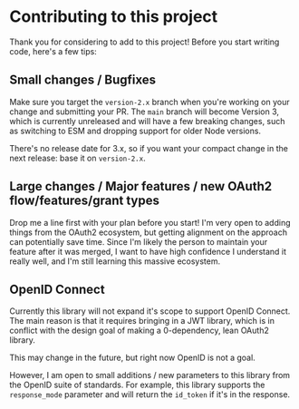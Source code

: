 Contributing to this project
============================

Thank you for considering to add to this project! Before you start writing code, here's a few tips:

Small changes / Bugfixes
------------------------

Make sure you target the `version-2.x` branch when you're working on your change and submitting your PR.
The `main` branch will become Version 3, which is currently unreleased and will have a few breaking changes,
such as switching to ESM and dropping support for older Node versions.

There's no release date for 3.x, so if you want your compact change in the next release: base it on `version-2.x`.

Large changes / Major features / new OAuth2 flow/features/grant types
---------------------------------------------------------------------

Drop me a line first with your plan before you start! I'm very open to adding things from the OAuth2 ecosystem,
but getting alignment on the approach can potentially save time. Since I'm likely the person to maintain your
feature after it was merged, I want to have high confidence I understand it really well, and I'm still learning
this massive ecosystem.

OpenID Connect
--------------

Currently this library will not expand it's scope to support OpenID Connect. The main reason is that it requires
bringing in a JWT library, which is in conflict with the design goal of making a 0-dependency, lean OAuth2 library.

This may change in the future, but right now OpenID is not a goal.

However, I am open to small additions / new parameters to this library from the OpenID suite of standards.
For example, this library supports the `response_mode` parameter and will return the `id_token` if it's in the
response.

